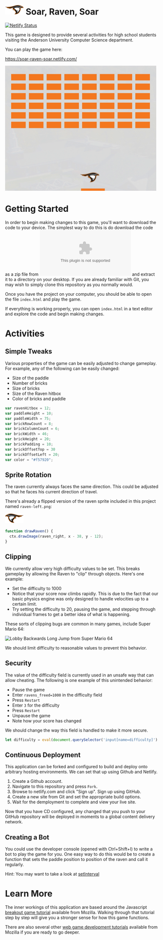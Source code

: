 ![The AU Raven](media/raven-right.png) Soar, Raven, Soar
========================================================

[![Netlify Status](https://api.netlify.com/api/v1/badges/98c981b3-7bb6-4834-92ea-f8aea67465db/deploy-status)](https://app.netlify.com/sites/soar-raven-soar/deploys)

This game is designed to provide several activities for high school students visiting the Anderson University Computer Science department.

You can play the game here:

https://soar-raven-soar.netlify.com/

[![Game demo animation](media/demo.gif)](https://soar-raven-soar.netlify.com/)

Getting Started
===============

In order to begin making changes to this game, you'll want to download the code to your device. The simplest way to do this is do download the code as a zip file from ![here](https://github.com/jncraton/soar-raven-soar/archive/master.zip) and extract it to a directory on your desktop. If you are already familiar with Git, you may wish to simply clone this repository as you normally would.

Once you have the project on your computer, you should be able to open the file `index.html` and play the game.

If everything is working properly, you can open `index.html` in a text editor and explore the code and begin making changes.

Activities
==========

Simple Tweaks
-------------

Various properties of the game can be easily adjusted to change gameplay. For example, any of the following can be easily changed:

- Size of the paddle
- Number of bricks
- Size of bricks
- Size of the Raven hitbox
- Color of bricks and paddle

```js
var ravenHitbox = 12;
var paddleHeight = 10;
var paddleWidth = 75;
var brickRowCount = 8;
var brickColumnCount = 6;
var brickWidth = 46;
var brickHeight = 20;
var brickPadding = 10;
var brickOffsetTop = 30
var brickOffsetLeft = 20;
var color = "#f57920";
```

Sprite Rotation
---------------

The raven currently always faces the same direction. This could be adjusted so that he faces his current direction of travel.

There's already a flipped version of the raven sprite included in this project named `raven-left.png`:

![Raven facing left](media/raven-left.png)

```js
function drawRaven() {
  ctx.drawImage(raven_right, x - 38, y - 12);
}
```

Clipping
--------

We currently allow very high difficulty values to be set. This breaks gameplay by allowing the Raven to "clip" through objects. Here's one example:

- Set the difficulty to 1000
- Notice that your score now climbs rapidly. This is due to the fact that our basic physics engine was only designed to handle velocities up to a certain limit.
- Try setting the difficulty to 20, pausing the game, and stepping through individual frames to get a better idea of what is happening.

These sorts of clipping bugs are common in many games, include Super Mario 64:

![Lobby Backwards Long Jump from Super Mario 64](https://s.aolcdn.com/hss/storage/midas/31b8713d4852b240c1b0a550db8ef165/205791583/BLJ.gif)

We should limit difficulty to reasonable values to prevent this behavior.

Security
--------

The value of the difficulty field is currently used in an unsafe way that can allow cheating. The following is one example of this unintended behavior:

- Pause the game
- Enter `ravens_freed=1000` in the difficulty field
- Press `Restart`
- Enter `3` for the difficulty
- Press `Restart`
- Unpause the game
- Note how your score has changed

We should change the way this field is handled to make it more secure.

```js
let difficulty = eval(document.querySelector('input[name=difficulty]').value)
```

Continuous Deployment
---------------------

This application can be forked and configured to build and deploy onto arbitrary hosting environments. We can set that up using Github and Netlify.

1. Create a Github account.
2. Navigate to this repository and press `Fork`.
3. Browse to netlify.com and click "Sign up". Sign up using GitHub.
4. Create a new site from Git and set the appropriate build options.
5. Wait for the demployment to complete and view your live site.

Now that you have CD configured, any changed that you push to your GitHub repository will be deployed in moments to a global content delivery network.

Creating a Bot
--------------

You could use the developer console (opened with Ctrl+Shift+I) to write a bot to play the game for you. One easy way to do this would be to create a function that sets the paddle position to position of the raven and call it regularly.

Hint: You may want to take a look at [setInterval](https://developer.mozilla.org/en-US/docs/Web/API/WindowOrWorkerGlobalScope/setInterval)

Learn More
==========

The inner workings of this application are based around the Javascript [breakout game tutorial](https://developer.mozilla.org/en-US/docs/Games/Tutorials/2D_Breakout_game_pure_JavaScript) available from Mozilla. Walking through that tutorial step by step will give you a stronger sense for how this game functions.

There are also several other [web game development tutorials](https://developer.mozilla.org/en-US/docs/Games/Tutorials) available from Mozilla if you are ready to go deeper.
